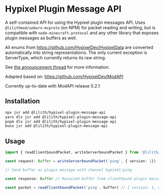 # Hypixel Plugin Message API

A self-contained API for using the Hypixel plugin messages API. Uses `@lilithmod/unborn-mcproto` (on NPM) for packet reading and writing, but is compatible with `node-minecraft-protocol` and any other library that exposes plugin messages as buffers as well.

All enums from https://github.com/HypixelDev/HypixelData are converted automatically into string representations. The only current exception is ServerType, which currently returns its raw string.

See [the announcement thread](https://hypixel.net/threads/hypixel-mod-api-developer-preview-feedback.5635119/) for more information.

Adapted based on: https://github.com/HypixelDev/ModAPI

Currently up-to-date with ModAPI release 0.2.1

## Installation

```bash
npx jsr add @lilith/hypixel-plugin-message-api
yarn dlx jsr add @lilith/hypixel-plugin-message-api
pnpm dlx jsr add @lilith/hypixel-plugin-message-api
bunx jsr add @lilith/hypixel-plugin-message-api
```

## Usage

```ts
import { readClientboundPacket, writeServerboundPacket } from '@lilith/hypixel-plugin-message-api'

const request: Buffer = writeServerboundPacket('ping', { version: 1})

// Send buffer as plugin message with channel hypixel:ping

const response: Buffer // Received buffer from clientbound plugin message with channel hypixel:ping

const packet = readClientboundPacket('ping', buffer) // { version: 1, response: "pong" }
```